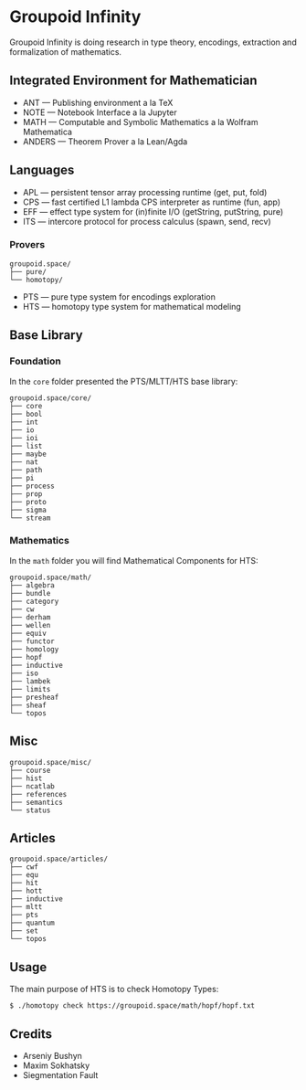 # Groupoid Infinity

Groupoid Infinity is doing research in type theory, encodings, extraction and formalization of mathematics. 

## Integrated Environment for Mathematician

* ANT — Publishing environment a la ТеХ
* NOTE — Notebook Interface a la Jupyter
* MATH — Computable and Symbolic Mathematics a la Wolfram Mathematica
* ANDERS — Theorem Prover a la Lean/Agda

## Languages

* APL — persistent tensor array processing runtime (get, put, fold)
* CPS — fast certified L1 lambda CPS interpreter as runtime (fun, app)
* EFF — effect type system for (in)finite I/O (getString, putString, pure)
* ITS — intercore protocol for process calculus (spawn, send, recv)

### Provers

```
groupoid.space/
├── pure/
└── homotopy/
```

* PTS — pure type system for encodings exploration
* HTS — homotopy type system for mathematical modeling

## Base Library

### Foundation

In the `core` folder presented the PTS/MLTT/HTS base library:

```
groupoid.space/core/
├── core
├── bool
├── int
├── io
├── ioi
├── list
├── maybe
├── nat
├── path
├── pi
├── process
├── prop
├── proto
├── sigma
└── stream
```

### Mathematics

In the `math` folder you will find Mathematical Components for HTS:

```
groupoid.space/math/
├── algebra
├── bundle
├── category
├── cw
├── derham
├── wellen
├── equiv
├── functor
├── homology
├── hopf
├── inductive
├── iso
├── lambek
├── limits
├── presheaf
├── sheaf
└── topos
```

## Misc

```
groupoid.space/misc/
├── course
├── hist
├── ncatlab
├── references
├── semantics
└── status
```

## Articles

```
groupoid.space/articles/
├── cwf
├── equ
├── hit
├── hott
├── inductive
├── mltt
├── pts
├── quantum
├── set
└── topos
```

## Usage

The main purpose of HTS is to check Homotopy Types:

```
$ ./homotopy check https://groupoid.space/math/hopf/hopf.txt
```

## Credits

* Arseniy Bushyn
* Maxim Sokhatsky
* Siegmentation Fault
